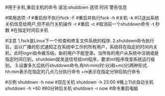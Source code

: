 #用于关机,重启主机的命令
语法:shutdown 选项 时间 警告信息

#常用选项
-f			#重启但不执行fsck
-F			#重启并执行fsck
-h			#关机
-k			#只送出系统关机信息给用户,但不执行关机操作
-r			#重启
-c			#取消前一个shutdown命令
-t 秒数			#在指定时间后关机

#注意
1.fsck是Linux下一个检查和修复文件系统的程序.
2.shutdown命令执行后，会以广播的形式通知正在系统中工作的所有用户，系统将在指定的时间内关机，此时login指令被冻结，新的用户不能登录。当所有的用户从系统中注销或是指定时间已到，shutdown就发送信号给init程序，要求init程序改变系统运行级别。
3.设置多久后执行shutdown命令,有hh:mm(时:分)和+m(分)两种形式.
hh:mm表示在指定的几点几分执行命令
+m表示在指定分钟后执行命令

#示例
shutdown -h now		#现在关机
shutdown -h 23:00	#晚上11点自动关机
shutdown -h +60		#60分钟后关机
shutdown -r now		#命令重启电脑

